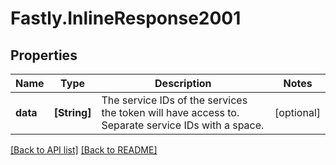 # Fastly.InlineResponse2001

## Properties

Name | Type | Description | Notes
------------ | ------------- | ------------- | -------------
**data** | **[String]** | The service IDs of the services the token will have access to. Separate service IDs with a space. | [optional] 


[[Back to API list]](../../README.md#endpoints) [[Back to README]](../../README.md)
